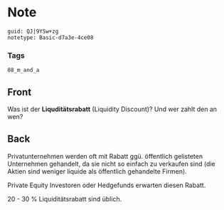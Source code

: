 # Note
```
guid: QJ|9YSw+zg
notetype: Basic-d7a3e-4ce08
```

### Tags
```
08_m_and_a
```

## Front
<p>Was ist der <b>Liquditätsrabatt</b> (Liquidity Discount)? Und
wer zahlt den an wen?

## Back
<p>Privatunternehmen werden oft mit Rabatt ggü. öffentlich
gelisteten Unternehmen gehandelt, da sie nicht so einfach zu
verkaufen sind (die Aktien sind weniger liquide als öffentlich
gehandelte Firmen).
<p>Private Equity Investoren oder Hedgefunds erwarten diesen
Rabatt.
<p>20 - 30 % Liquiditätsrabatt sind üblich.
